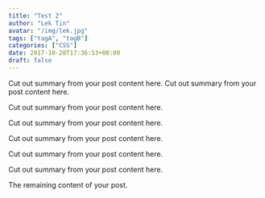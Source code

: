 ```yaml
---
title: "Test 2"
author: "Lek Tin"
avatar: "/img/lek.jpg"
tags: ["tagA", "tagB"]
categories: ["CSS"]
date: 2017-10-28T17:36:53+08:00
draft: false
---
```


Cut out summary from your post content here.
Cut out summary from your post content here.

Cut out summary from your post content here.

Cut out summary from your post content here.

Cut out summary from your post content here.

Cut out summary from your post content here.

Cut out summary from your post content here.


<!--more-->

The remaining content of your post.
